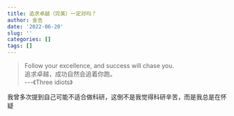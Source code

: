 ```yaml
---
title: 追求卓越（完美）一定对吗？
author: 金吉
date: '2022-06-20'
slug: ''
categories: []
tags: []
---
```


> Follow your excellence, and success will chase you.   
> 追求卓越，成功自然会追着你跑。        
>    ---《Three idiots》


我曾多次提到自己可能不适合做科研，这倒不是我觉得科研辛苦，而是我总是在怀疑